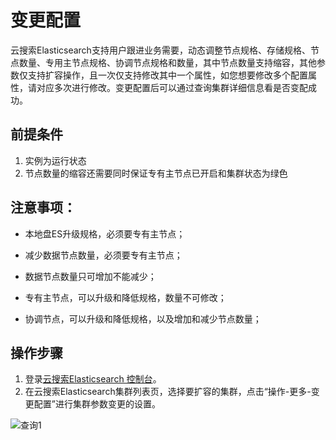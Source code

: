 # 变更配置
云搜索Elasticsearch支持用户跟进业务需要，动态调整节点规格、存储规格、节点数量、专用主节点规格、协调节点规格和数量，其中节点数量支持缩容，其他参数仅支持扩容操作，且一次仅支持修改其中一个属性，如您想要修改多个配置属性，请对应多次进行修改。变更配置后可以通过查询集群详细信息看是否变配成功。

## 前提条件
1. 实例为运行状态
2. 节点数量的缩容还需要同时保证专有主节点已开启和集群状态为绿色

## 注意事项：

- 本地盘ES升级规格，必须要专有主节点；

- 减少数据节点数量，必须要专有主节点；

- 数据节点数量只可增加不能减少；

- 专有主节点，可以升级和降低规格，数量不可修改；
- 协调节点，可以升级和降低规格，以及增加和减少节点数量；

## 操作步骤

1. 登录[云搜索Elasticsearch 控制台](https://es-console.jdcloud.com/clusters)。</br>
2. 在云搜索Elasticsearch集群列表页，选择要扩容的集群，点击“操作-更多-变更配置”进行集群参数变更的设置。

 ![查询1](https://github.com/jdcloudcom/cn/blob/Elasticsearch/image/Internet-Middleware/JCS%20for%20Elasticsearch/变配_2020.png)


